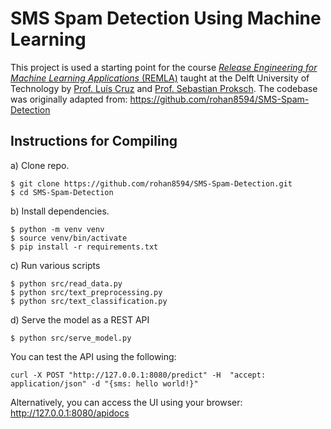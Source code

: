 # SMS Spam Detection Using Machine Learning

This project is used a starting point for the course [*Release Engineering for Machine Learning Applications* (REMLA)] taught at the Delft University of Technology by [Prof. Luís Cruz] and [Prof. Sebastian Proksch].
The codebase was originally adapted from: https://github.com/rohan8594/SMS-Spam-Detection

## Instructions for Compiling

a) Clone repo.

```
$ git clone https://github.com/rohan8594/SMS-Spam-Detection.git
$ cd SMS-Spam-Detection
```

b) Install dependencies.

```
$ python -m venv venv
$ source venv/bin/activate
$ pip install -r requirements.txt
```

c) Run various scripts

```
$ python src/read_data.py
$ python src/text_preprocessing.py
$ python src/text_classification.py
```

d) Serve the model as a REST API

```
$ python src/serve_model.py
```

You can test the API using the following:

```
curl -X POST "http://127.0.0.1:8080/predict" -H  "accept: application/json" -d "{sms: hello world!}"
```

Alternatively, you can access the UI using your browser: http://127.0.0.1:8080/apidocs

[*Release Engineering for Machine Learning Applications* (REMLA)]: https://se.ewi.tudelft.nl/remla/ 
[Prof. Luís Cruz]: https://luiscruz.github.io/
[Prof. Sebastian Proksch]: https://proks.ch/
